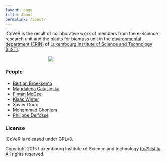 ```yaml
---
layout: page
title: About
permalink: /about/
---
```


ICoVeR is the result of collaborative work of members from the e-Science research unit and the plants for biomass unit in the [environmental department (ERIN)](http://www.list.lu/en/erin/) of [Luxembourg Institute of Science and Technology (LIST)](http://www.list.lu/).

<div style="width: 230px; display:block; margin: 0 auto;">
  <a href="http://www.list.lu/">
    <img src="{{ site.baseurl }}/img/list-logo.jpg" alt=" ">
  </a>
</div>

### People

* [Bertjan Broeksema](https://www.linkedin.com/in/bertjanbroeksema)
* [Magdalena Calusinska](https://be.linkedin.com/in/magdalena-calusinska-21052642/en)
* [Fintan McGee](https://lu.linkedin.com/in/fintan-mcgee-3a60a22)
* [Klaas Winter](https://nl.linkedin.com/in/klaas-winter-27662252)
* Xavier Goux
* [Mohammad Ghoniem](https://lu.linkedin.com/in/mohammadghoniem/en)
* [Philippe Delfosse](https://lu.linkedin.com/in/philippe-delfosse-23252a5)

### License

ICoVeR is released under GPLv3. 

Copyright 2015 Luxembourg Institute of Science and technology <tto@list.lu>.
All rights reserved.
